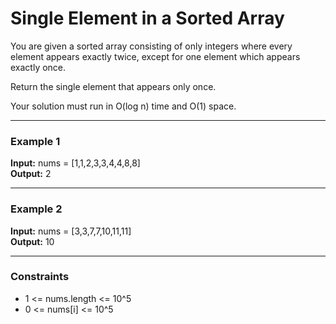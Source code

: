 # Single Element in a Sorted Array

You are given a sorted array consisting of only integers where every element appears exactly twice, except for one element which appears exactly once.

Return the single element that appears only once.

Your solution must run in O(log n) time and O(1) space.

---

### Example 1

**Input:** nums = [1,1,2,3,3,4,4,8,8]  
**Output:** 2

---

### Example 2

**Input:** nums = [3,3,7,7,10,11,11]  
**Output:** 10

---

### Constraints

- 1 <= nums.length <= 10^5  
- 0 <= nums[i] <= 10^5
